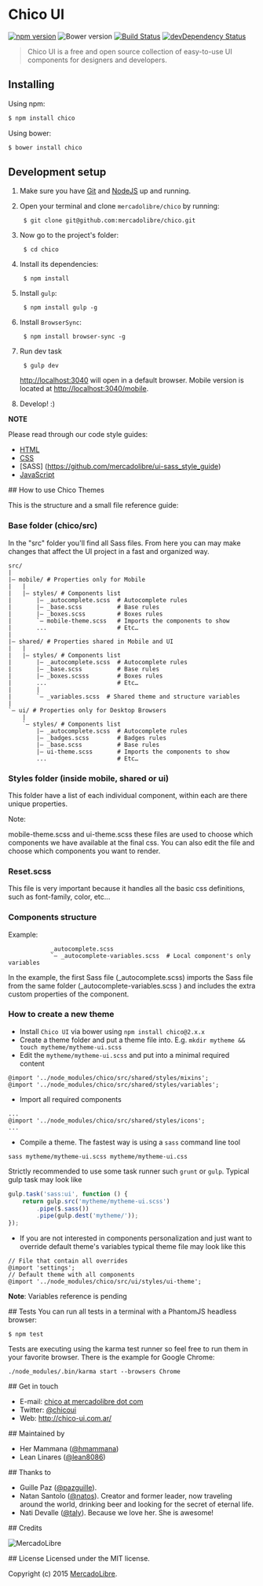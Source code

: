 # Chico UI

[![npm version](https://img.shields.io/npm/v/chico.svg)](https://www.npmjs.com/package/chico)
![Bower version](https://img.shields.io/bower/v/chico.svg)
[![Build Status](https://travis-ci.org/mercadolibre/chico.svg?branch=master)](https://travis-ci.org/mercadolibre/chico)
[![devDependency Status](https://img.shields.io/david/dev/mercadolibre/chico.svg)](https://david-dm.org/mercadolibre/chico#info=devDependencies)

> Chico UI is a free and open source collection of easy-to-use UI components for designers and developers.


## Installing

Using npm:

```bash
$ npm install chico
```

Using bower:

```bash
$ bower install chico
```

## Development setup

1. Make sure you have [Git](http://git-scm.com/) and [NodeJS](http://nodejs.org/)
   up and running.

2. Open your terminal and clone `mercadolibre/chico` by running:

        $ git clone git@github.com:mercadolibre/chico.git

3. Now go to the project's folder:

        $ cd chico

4. Install its dependencies:

        $ npm install

5. Install `gulp`:

        $ npm install gulp -g

6. Install `BrowserSync`:

        $ npm install browser-sync -g

7. Run dev task

        $ gulp dev

    [http://localhost:3040](http://localhost:3040/) will open in a default browser. Mobile version is located at [http://localhost:3040/mobile](http://localhost:3040/mobile).

8. Develop! :)

**NOTE**

Please read through our code style guides:
- [HTML](https://github.com/mercadolibre/html-style-guide)
- [CSS](https://github.com/mercadolibre/css-style-guide)
- [SASS] (https://github.com/mercadolibre/ui-sass_style_guide)
- [JavaScript](https://github.com/mercadolibre/javascript-style-guide)

## How to use Chico Themes

This is the structure and a small file reference guide:

### Base folder (chico/src)

In the "src" folder you'll find all Sass files. From here you can may make changes that affect the UI project in a fast and organized way.

```
src/
|
|– mobile/ # Properties only for Mobile
|   |
|   |– styles/ # Components list
|       |– _autocomplete.scss  # Autocomplete rules
|       |– _base.scss          # Base rules
|       |– _boxes.scss         # Boxes rules
|       `– mobile-theme.scss   # Imports the components to show
|       ...                    # Etc…
|   
|– shared/ # Properties shared in Mobile and UI
|   |
|   |– styles/ # Components list
|       |– _autocomplete.scss  # Autocomplete rules
|       |– _base.scss          # Base rules
|       |– _boxes.scsss        # Boxes rules
|       ...                    # Etc…
|       |
|       `– _variables.scss  # Shared theme and structure variables
|
`– ui/ # Properties only for Desktop Browsers
    |
    `– styles/ # Components list
        |– _autocomplete.scss  # Autocomplete rules
        |– _badges.scss        # Badges rules
        |– _base.scss          # Base rules
        |– ui-theme.scss       # Imports the components to show
        ...                    # Etc…
```

### Styles folder (inside mobile, shared or ui)

This folder have a list of each individual component, within each are there unique properties.

Note:

mobile-theme.scss and ui-theme.scss these files are used to choose which components we have available at the final css. You can also edit the file and choose which components you want to render.

### Reset.scss

This file is very important because it handles all the basic css definitions, such as font-family, color, etc...

### Components structure

Example:

```
            _autocomplete.scss
            `– _autocomplete-variables.scss  # Local component's only variables
```

In the example, the first Sass file (_autocomplete.scss) imports the Sass file from the same folder (_autocomplete-variables.scss ) and includes the extra custom properties of the component.

### How to create a new theme

  * Install `Chico UI` via bower using `npm install chico@2.x.x`
  * Create a theme folder and put a theme file into. E.g. `mkdir mytheme && touch mytheme/mytheme-ui.scss`
  * Edit the `mytheme/mytheme-ui.scss` and put into a minimal required content

```
@import '../node_modules/chico/src/shared/styles/mixins';
@import '../node_modules/chico/src/shared/styles/variables';
```

  * Import all required components

```
...
@import '../node_modules/chico/src/shared/styles/icons';
...
```

  * Compile a theme. The fastest way is using a `sass` command line tool

```sass mytheme/mytheme-ui.scss mytheme/mytheme-ui.css```

Strictly recommended to use some task runner such `grunt` or `gulp`. Typical gulp task may look like

```js
gulp.task('sass:ui', function () {
    return gulp.src('mytheme/mytheme-ui.scss')
        .pipe($.sass())
        .pipe(gulp.dest('mytheme/'));
});
```
  * If you are not interested in components personalization and just want to override default theme's variables
    typical theme file may look like this

```
// File that contain all overrides
@import 'settings';
// Default theme with all components
@import '../node_modules/chico/src/ui/styles/ui-theme';
```

**Note**: Variables reference is pending


## Tests
You can run all tests in a terminal with a PhantomJS headless browser:

    $ npm test

Tests are executing using the karma test runner so feel free to run them in your favorite browser. There is the example
  for Google Chrome:

    ./node_modules/.bin/karma start --browsers Chrome


## Get in touch

- E-mail: [chico at mercadolibre dot com](mailto:chico@mercadolibre.com)
- Twitter: [@chicoui](https://twitter.com/chicoui)
- Web: http://chico-ui.com.ar/

## Maintained by

- Her Mammana ([@hmammana](https://twitter.com/hmammana))
- Lean Linares ([@lean8086](https://twitter.com/lean8086))

## Thanks to

- Guille Paz ([@pazguille](https://twitter.com/pazguille)).
- Natan Santolo ([@natos](https://twitter.com/natos)). Creator and former leader, now traveling around the world, drinking beer and looking for the secret of eternal life.
- Nati Devalle ([@taly](https://twitter.com/taly)). Because we love her. She is awesome!


## Credits

![MercadoLibre](http://static.mlstatic.com/org-img/chico/img/logo-mercadolibre-new.png)

## License
Licensed under the MIT license.

Copyright (c) 2015 [MercadoLibre](http://github.com/mercadolibre).
